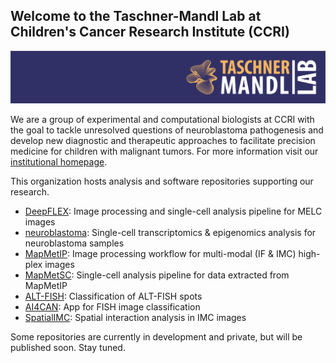 ## Welcome to the Taschner-Mandl Lab at Children's Cancer Research Institute (CCRI)

![banner](github_banner.png)

We are a group of experimental and computational biologists at CCRI with the goal to tackle unresolved questions of neuroblastoma pathogenesis and develop new diagnostic and therapeutic approaches to facilitate precision medicine for children with malignant tumors. For more information visit our [institutional homepage](https://ccri.at/research-group/sabine-taschner-mandl-group/).

This organization hosts analysis and software repositories supporting our research. 
- [DeepFLEX](https://github.com/TaschnerMandlGroup/DeepFLEX): Image processing and single-cell analysis pipeline for MELC images
- [neuroblastoma](https://github.com/TaschnerMandlGroup/neuroblastoma): Single-cell transcriptomics & epigenomics analysis for neuroblastoma samples
- [MapMetIP](https://github.com/TaschnerMandlGroup/MapMetIP): Image processing workflow for multi-modal (IF & IMC) high-plex images
- [MapMetSC](https://github.com/TaschnerMandlGroup/MapMetSC): Single-cell analysis pipeline for data extracted from MapMetIP
- [ALT-FISH](https://github.com/TaschnerMandlGroup/ALT-FISH): Classification of ALT-FISH spots
- [AI4CAN](https://github.com/TaschnerMandlGroup/AI4CAN): App for FISH image classification
- [SpatialIMC](https://github.com/TaschnerMandlGroup/SpatialIMC): Spatial interaction analysis in IMC images

Some repositories are currently in development and private, but will be published soon. Stay tuned.
